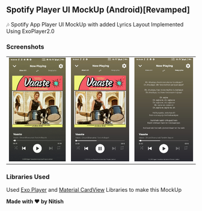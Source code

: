 ## Spotify Player UI MockUp (Android)[Revamped]
🎶 Spotify App Player UI MockUp with added Lyrics Layout Implemented Using ExoPlayer2.0

### Screenshots
<table>
    <tr>
     <td><kbd><img src="./screenshots/1.gif"></kbd></td>
     <td><kbd><img src="./screenshots/2.jpeg"></kbd></td>
     <td><kbd><img src="./screenshots/3.jpeg""></kbd></td>
    </tr>
</table>
       
### Libraries Used
Used [Exo Player](https://github.com/google/ExoPlayer) and [Material CardView](https://material.io/develop/android/components/material-card-view/) Libraries to make this MockUp

**Made with ❤️ by Nitish**
